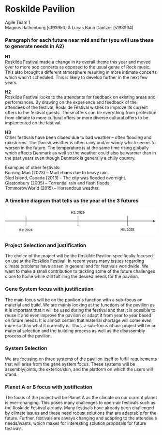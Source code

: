 # Roskilde Pavilion

Agile Team 1 \
Magnus Rathenborg (s193950) & Lucas Baun Dantzer (s193934)

### Paragraph for each future near mid and far (you will use these to generate needs in A2)

**H1** \
Roskilde Festival made a change in its overall theme this year and moved over to more pop concerts as opposed to the usual genre of Rock music. This also brought a different atmosphere resulting in more intimate concerts which wasn’t scheduled. This is likely to develop further in the next few years.

**H2** \
Roskilde Festival looks to the attendants for feedback on existing areas and performances. By drawing on the experience and feedback of the attendees of the festival, Roskilde Festival wishes to improve its current offers to the festival guests. These offers can be everything from protection from climate to more cultural offers or more diverse cultural offers to be implemented on the festival.

**H3** \
Other festivals have been closed due to bad weather – often flooding and rainstorms. The Danish weather is often rainy and/or windy which seems to worsen in the future. The temperature is at the same time rising globally which affects Denmark as well so the weather could also be warmer than in the past years even though Denmark is generally a chilly country.

Examples of other festivals: \
Burning Man (2023) – Mud chaos due to heavy rain. \
Sled Island, Canada (2013) – The city was flooded overnight. \
Glastonbury (2005) – Torrential rain and flash floods. \
TommorowWorld (2015) – Horrendous weather.


### A timeline diagram that tells us the year of the 3 futures

<img src="../Images/A1 Timeline.jpg">

### Project Selection and justification

The choice of the project will be the Roskilde Pavilion specifically focused on use at the Roskilde Festival. In recent years many issues regarding climate problems have arisen in general and for festivals worldwide. We want to make a small contribution to tackling some of the future challenges close to home while still fulfilling the desired needs for the pavilion.

### Gene System focus with justification

The main focus will be on the pavilion's function with a sub-focus on material and build. We are mainly looking at the functions of the pavilion as it is important that it will be used during the festival and that it is possible to reuse it and even improve the pavilion or adapt it from year to year based on future needs. It is almost certain that material shortage will come even more so than what it currently is. Thus, a sub-focus of our project will be on material selection and the building process as well as the disassembly process of the pavilion.

### System Selection

We are focusing on three systems of the pavilion itself to fulfill requirements that will arise from the gene system focus. These systems will be assembly/joints, the exterior/skin, and the platform on which the users will stand.

### Planet A or B focus with justification

The focus of the project will be Planet A as the climate on our current planet is ever-changing. This poses many challenges to open-air festivals such as the Roskilde Festival already. Many festivals have already been challenged by climate issues and these need robust solutions that are adaptable for the future. Further, festivals are always changing and adapting to the attendee's needs/wants, which makes for interesting solution proposals for future festivals.

